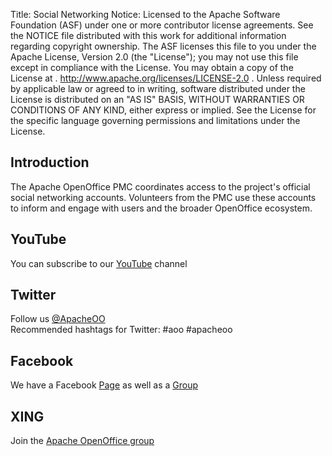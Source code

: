 Title:     Social Networking
Notice:    Licensed to the Apache Software Foundation (ASF) under one
           or more contributor license agreements.  See the NOTICE file
           distributed with this work for additional information
           regarding copyright ownership.  The ASF licenses this file
           to you under the Apache License, Version 2.0 (the
           "License"); you may not use this file except in compliance
           with the License.  You may obtain a copy of the License at
           .
             http://www.apache.org/licenses/LICENSE-2.0
           .
           Unless required by applicable law or agreed to in writing,
           software distributed under the License is distributed on an
           "AS IS" BASIS, WITHOUT WARRANTIES OR CONDITIONS OF ANY
           KIND, either express or implied.  See the License for the
           specific language governing permissions and limitations
           under the License.

## Introduction

The Apache OpenOffice PMC coordinates access to the project's official social networking accounts. Volunteers from the 
PMC use these accounts to inform and engage with users and the broader OpenOffice ecosystem.

## YouTube

You can subscribe to our [YouTube][2] channel

## Twitter

Follow us [@ApacheOO][3]  
Recommended hashtags for Twitter: #aoo #apacheoo

## Facebook

We have a Facebook [Page][6] as well as a [Group][4]

## XING

Join the [Apache OpenOffice group][5]

[1]: https://plus.google.com/+openoffice
[2]: https://www.youtube.com/openoffice
[3]: https://twitter.com/apacheoo
[4]: https://www.facebook.com/groups/338330086179568/
[5]: https://www.xing.com/net/pri344752x/aoo
[6]: https://www.facebook.com/ApacheOO
[7]: https://plus.google.com/communities/103683488250592271079
